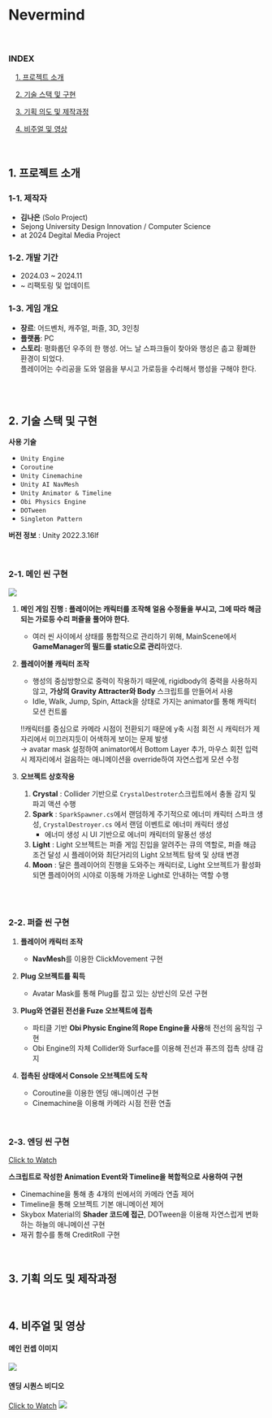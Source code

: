 # Nevermind


<br>

### INDEX
&emsp;[1. 프로젝트 소개](#1-프로젝트-소개)

&emsp;[2. 기술 스택 및 구현](#2-기술-스택-및-구현)

&emsp;[3. 기획 의도 및 제작과정](#3-기획-의도-및-제작과정)   

&emsp;[4. 비주얼 및 영상](#4-비주얼-및-영상)  

<br/>

## 1. 프로젝트 소개
### 1-1. 제작자
- **김나은**   (Solo Project)
- Sejong University Design Innovation / Computer Science  
- at 2024 Degital Media Project   

### 1-2. 개발 기간
- 2024.03 ~ 2024.11
- ~ 리팩토링 및 업데이트

### 1-3. 게임 개요
- **장르**: 어드벤처, 캐주얼, 퍼즐, 3D, 3인칭
- **플랫폼**: PC
- **스토리**: 평화롭던 우주의 한 행성. 어느 날 스파크들이 찾아와 행성은 춥고 황폐한 환경이 되었다. <br/>플레이어는 수리공을 도와 얼음을 부시고 가로등을 수리해서 행성을 구해야 한다.

<br>
<br>


## 2. 기술 스택 및 구현
**사용 기술**
- `Unity Engine`
- `Coroutine`
- `Unity Cinemachine`
- `Unity AI NavMesh`
- `Unity Animator & Timeline`
- `Obi Physics Engine`
- `DOTween`
- `Singleton Pattern`

**버전 정보** : Unity 2022.3.16lf

<br>


### 2-1. 메인 씬 구현
<img src = "https://private-user-images.githubusercontent.com/149387578/391823420-174c40c3-8c72-4b5c-8d41-91015aa3b334.jpg?jwt=eyJhbGciOiJIUzI1NiIsInR5cCI6IkpXVCJ9.eyJpc3MiOiJnaXRodWIuY29tIiwiYXVkIjoicmF3LmdpdGh1YnVzZXJjb250ZW50LmNvbSIsImtleSI6ImtleTUiLCJleHAiOjE3MzMzNTc5NTIsIm5iZiI6MTczMzM1NzY1MiwicGF0aCI6Ii8xNDkzODc1NzgvMzkxODIzNDIwLTE3NGM0MGMzLThjNzItNGI1Yy04ZDQxLTkxMDE1YWEzYjMzNC5qcGc_WC1BbXotQWxnb3JpdGhtPUFXUzQtSE1BQy1TSEEyNTYmWC1BbXotQ3JlZGVudGlhbD1BS0lBVkNPRFlMU0E1M1BRSzRaQSUyRjIwMjQxMjA1JTJGdXMtZWFzdC0xJTJGczMlMkZhd3M0X3JlcXVlc3QmWC1BbXotRGF0ZT0yMDI0MTIwNVQwMDE0MTJaJlgtQW16LUV4cGlyZXM9MzAwJlgtQW16LVNpZ25hdHVyZT1kMzliZmQwZTI4NjIxYTk5MjYyZTViNzMwYTEzZGFmNGUwNGE4NDI1Yjk1MjdkZmRkZGM4YjgxNDAzNzg3MGNkJlgtQW16LVNpZ25lZEhlYWRlcnM9aG9zdCJ9.e1sG9JQQDURKaH7AE4401DE5AXLd3JhetzFWyLjU3T4">

1. **메인 게임 진행 : 플레이어는 캐릭터를 조작해 얼음 수정들을 부시고, 그에 따라 해금되는 가로등 수리 퍼즐을 풀어야 한다.**
    - 여러 씬 사이에서 상태를 통합적으로 관리하기 위해, MainScene에서 **GameManager의 필드를 static으로 관리**하였다.

2. **플레이어블 캐릭터 조작**
    - 행성의 중심방향으로 중력이 작용하기 때문에, rigidbody의 중력을 사용하지 않고, **가상의 Gravity Attracter와 Body** 스크립트를 만들어서 사용
    - Idle, Walk, Jump, Spin, Attack을 상태로 가지는 animator를 통해 캐릭터 모션 컨트롤
    
    ‼️캐릭터를 중심으로 카메라 시점이 전환되기 때문에 y축 시점 회전 시 캐릭터가 제자리에서 미끄러지듯이 어색하게 보이는 문제 발생
    <br>
    → avatar mask 설정하여 animator에서 Bottom Layer 추가, 마우스 회전 입력 시 제자리에서 걸음하는 애니메이션을 override하여 자연스럽게 모션 수정
    

3. **오브젝트 상호작용**
    1. **Crystal** : Collider 기반으로 `CrystalDestroter`스크립트에서 충돌 감지 및 파괴 액션 수행
    2. **Spark** : `SparkSpawner.cs`에서 랜덤하게 주기적으로 에너미 캐릭터 스파크 생성, `CrystalDestroyer.cs` 에서 랜덤 이벤트로 에너미 캐릭터 생성
        - 에너미 생성 시 UI 기반으로 에너미 캐릭터의 말풍선 생성
    3. **Light** : Light 오브젝트는 퍼즐 게임 진입을 알려주는 큐의 역할로, 퍼즐 해금 조건 달성 시 플레이어와 최단거리의 Light 오브젝트 탐색 및 상태 변경
    4. **Moon** : 달은 플레이어의 진행을 도와주는 캐릭터로, Light 오브젝트가 활성화되면 플레이어의 시야로 이동해 가까운 Light로 안내하는 역할 수행
  
<br>
<br>

### 2-2. 퍼즐 씬 구현
1. **플레이어 캐릭터 조작**
   - **NavMesh**를 이용한 ClickMovement 구현
2. **Plug 오브젝트를 획득**
    - Avatar Mask를 통해 Plug를 잡고 있는 상반신의 모션 구현

3. **Plug와 연결된 전선을 Fuze 오브젝트에 접촉**
    - 파티클 기반 **Obi Physic Engine의 Rope Engine을 사용**해 전선의 움직임 구현
    - Obi Engine의 자체 Collider와 Surface를 이용해 전선과 퓨즈의 접촉 상태 감지

4. **접촉된 상태에서 Console 오브젝트에 도착**
    - Coroutine을 이용한 엔딩 애니메이션 구현
    - Cinemachine을 이용해 카메라 시점 전환 연출

<br>

### 2-3. 엔딩 씬 구현
[Click to Watch](https://www.youtube.com/watch?v=9vdp6t62SyQ)

**스크립트로 작성한 Animation Event와 Timeline을 복합적으로 사용하여 구현**

- Cinemachine을 통해 총 4개의 씬에서의 카메라 연출 제어
- Timeline을 통해 오브젝트 기본 애니메이션 제어
- Skybox Material의 **Shader 코드에 접근**, DOTween을 이용해 자연스럽게 변화하는 하늘의 애니메이션 구현
- 재귀 함수를 통해 CreditRoll 구현


<br/>

## 3. 기획 의도 및 제작과정

<br/>

## 4. 비주얼 및 영상
#### 메인 컨셉 이미지
<image src = "https://private-user-images.githubusercontent.com/149387578/392602590-419a268a-e024-45d8-b095-128244180b39.png?jwt=eyJhbGciOiJIUzI1NiIsInR5cCI6IkpXVCJ9.eyJpc3MiOiJnaXRodWIuY29tIiwiYXVkIjoicmF3LmdpdGh1YnVzZXJjb250ZW50LmNvbSIsImtleSI6ImtleTUiLCJleHAiOjE3MzMzNTc5NTIsIm5iZiI6MTczMzM1NzY1MiwicGF0aCI6Ii8xNDkzODc1NzgvMzkyNjAyNTkwLTQxOWEyNjhhLWUwMjQtNDVkOC1iMDk1LTEyODI0NDE4MGIzOS5wbmc_WC1BbXotQWxnb3JpdGhtPUFXUzQtSE1BQy1TSEEyNTYmWC1BbXotQ3JlZGVudGlhbD1BS0lBVkNPRFlMU0E1M1BRSzRaQSUyRjIwMjQxMjA1JTJGdXMtZWFzdC0xJTJGczMlMkZhd3M0X3JlcXVlc3QmWC1BbXotRGF0ZT0yMDI0MTIwNVQwMDE0MTJaJlgtQW16LUV4cGlyZXM9MzAwJlgtQW16LVNpZ25hdHVyZT0yYjNkOWRmOWU2ZWYyNTVmOGRhNDg5ZWQxY2E0ODBmZGI3NGY3YmVkNmRlMGZhYjNjYjY4ZTYxYjNlYTY2MjE4JlgtQW16LVNpZ25lZEhlYWRlcnM9aG9zdCJ9.PZmXMmk0DuByezQsLSWBtNG4DCW0EntabniQdJXLXok">

#### 엔딩 시퀀스 비디오
[Click to Watch](https://www.youtube.com/watch?v=9vdp6t62SyQ)
<a href = "https://www.youtube.com/watch?v=9vdp6t62SyQ" target ="_black">
<image src = "https://private-user-images.githubusercontent.com/149387578/392607552-0cf24456-da35-4836-ac4c-7f06f8596729.png?jwt=eyJhbGciOiJIUzI1NiIsInR5cCI6IkpXVCJ9.eyJpc3MiOiJnaXRodWIuY29tIiwiYXVkIjoicmF3LmdpdGh1YnVzZXJjb250ZW50LmNvbSIsImtleSI6ImtleTUiLCJleHAiOjE3MzMzNTgxMjYsIm5iZiI6MTczMzM1NzgyNiwicGF0aCI6Ii8xNDkzODc1NzgvMzkyNjA3NTUyLTBjZjI0NDU2LWRhMzUtNDgzNi1hYzRjLTdmMDZmODU5NjcyOS5wbmc_WC1BbXotQWxnb3JpdGhtPUFXUzQtSE1BQy1TSEEyNTYmWC1BbXotQ3JlZGVudGlhbD1BS0lBVkNPRFlMU0E1M1BRSzRaQSUyRjIwMjQxMjA1JTJGdXMtZWFzdC0xJTJGczMlMkZhd3M0X3JlcXVlc3QmWC1BbXotRGF0ZT0yMDI0MTIwNVQwMDE3MDZaJlgtQW16LUV4cGlyZXM9MzAwJlgtQW16LVNpZ25hdHVyZT04MDMxYjExMjU5OTFmMDA2YzcxNGNiZGY4YjVhMmY5NWU2ZmIwZGNmYTZkY2ZjZmFhMTE2MmQ2YmUxMmU3NTQ3JlgtQW16LVNpZ25lZEhlYWRlcnM9aG9zdCJ9.3udItq6ThZ8TJhRrCarBKAvw-5JvNo_XDhK2IjIqJ3o">
</image></a>
